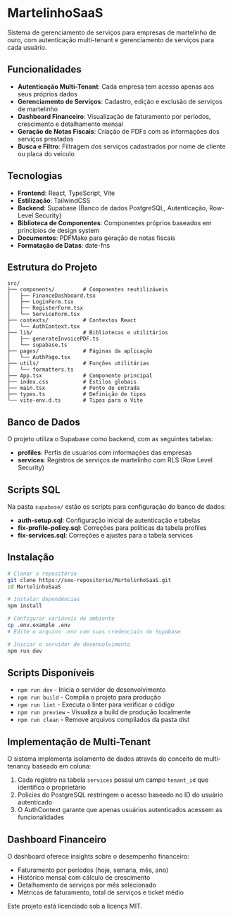 # MartelinhoSaaS

Sistema de gerenciamento de serviços para empresas de martelinho de ouro, com autenticação multi-tenant e gerenciamento de serviços para cada usuário.

## Funcionalidades

- **Autenticação Multi-Tenant**: Cada empresa tem acesso apenas aos seus próprios dados
- **Gerenciamento de Serviços**: Cadastro, edição e exclusão de serviços de martelinho
- **Dashboard Financeiro**: Visualização de faturamento por períodos, crescimento e detalhamento mensal
- **Geração de Notas Fiscais**: Criação de PDFs com as informações dos serviços prestados
- **Busca e Filtro**: Filtragem dos serviços cadastrados por nome de cliente ou placa do veículo

## Tecnologias

- **Frontend**: React, TypeScript, Vite
- **Estilização**: TailwindCSS
- **Backend**: Supabase (Banco de dados PostgreSQL, Autenticação, Row-Level Security)
- **Biblioteca de Componentes**: Componentes próprios baseados em princípios de design system
- **Documentos**: PDFMake para geração de notas fiscais
- **Formatação de Datas**: date-fns

## Estrutura do Projeto

```
src/
├── components/         # Componentes reutilizáveis
│   ├── FinanceDashboard.tsx
│   ├── LoginForm.tsx
│   ├── RegisterForm.tsx
│   └── ServiceForm.tsx
├── contexts/           # Contextos React
│   └── AuthContext.tsx
├── lib/                # Bibliotecas e utilitários
│   ├── generateInvoicePDF.ts
│   └── supabase.ts
├── pages/              # Páginas da aplicação
│   └── AuthPage.tsx
├── utils/              # Funções utilitárias
│   └── formatters.ts
├── App.tsx             # Componente principal
├── index.css           # Estilos globais
├── main.tsx            # Ponto de entrada
├── types.ts            # Definição de tipos
└── vite-env.d.ts       # Tipos para o Vite
```

## Banco de Dados

O projeto utiliza o Supabase como backend, com as seguintes tabelas:

- **profiles**: Perfis de usuários com informações das empresas
- **services**: Registros de serviços de martelinho com RLS (Row Level Security)

## Scripts SQL

Na pasta `supabase/` estão os scripts para configuração do banco de dados:

- **auth-setup.sql**: Configuração inicial de autenticação e tabelas
- **fix-profile-policy.sql**: Correções para políticas da tabela profiles
- **fix-services.sql**: Correções e ajustes para a tabela services

## Instalação

```bash
# Clonar o repositório
git clone https://seu-repositorio/MartelinhoSaaS.git
cd MartelinhoSaaS

# Instalar dependências
npm install

# Configurar variáveis de ambiente
cp .env.example .env
# Edite o arquivo .env com suas credenciais do Supabase

# Iniciar o servidor de desenvolvimento
npm run dev
```

## Scripts Disponíveis

- `npm run dev` - Inicia o servidor de desenvolvimento
- `npm run build` - Compila o projeto para produção
- `npm run lint` - Executa o linter para verificar o código
- `npm run preview` - Visualiza a build de produção localmente
- `npm run clean` - Remove arquivos compilados da pasta dist

## Implementação de Multi-Tenant

O sistema implementa isolamento de dados através do conceito de multi-tenancy baseado em coluna:

1. Cada registro na tabela `services` possui um campo `tenant_id` que identifica o proprietário
2. Policies do PostgreSQL restringem o acesso baseado no ID do usuário autenticado
3. O AuthContext garante que apenas usuários autenticados acessem as funcionalidades

## Dashboard Financeiro

O dashboard oferece insights sobre o desempenho financeiro:

- Faturamento por períodos (hoje, semana, mês, ano)
- Histórico mensal com cálculo de crescimento
- Detalhamento de serviços por mês selecionado
- Métricas de faturamento, total de serviços e ticket médio

Este projeto está licenciado sob a licença MIT. 
